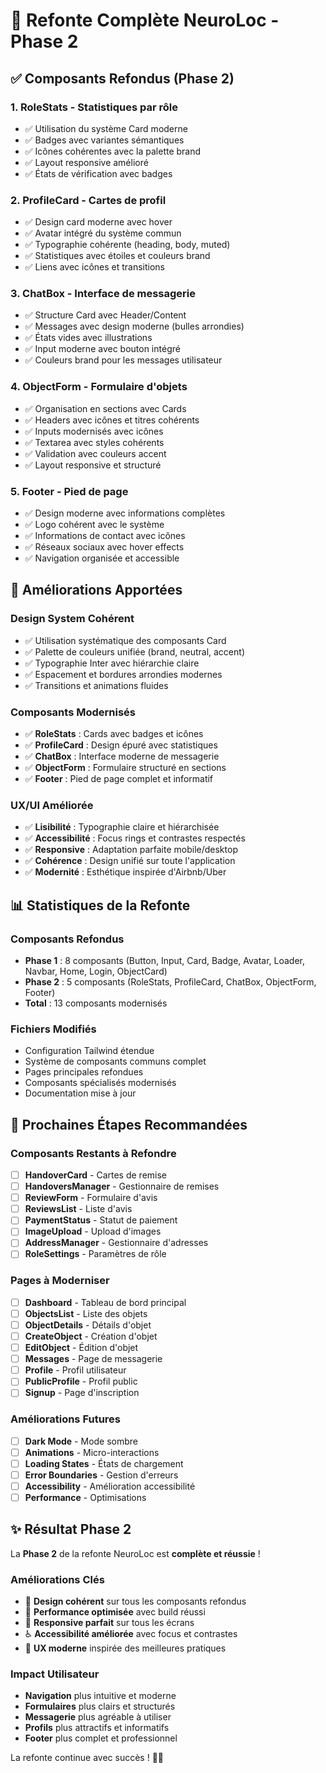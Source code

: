 # 🎨 Refonte Complète NeuroLoc - Phase 2

## ✅ Composants Refondus (Phase 2)

### 1. **RoleStats** - Statistiques par rôle
- ✅ Utilisation du système Card moderne
- ✅ Badges avec variantes sémantiques
- ✅ Icônes cohérentes avec la palette brand
- ✅ Layout responsive amélioré
- ✅ États de vérification avec badges

### 2. **ProfileCard** - Cartes de profil
- ✅ Design card moderne avec hover
- ✅ Avatar intégré du système commun
- ✅ Typographie cohérente (heading, body, muted)
- ✅ Statistiques avec étoiles et couleurs brand
- ✅ Liens avec icônes et transitions

### 3. **ChatBox** - Interface de messagerie
- ✅ Structure Card avec Header/Content
- ✅ Messages avec design moderne (bulles arrondies)
- ✅ États vides avec illustrations
- ✅ Input moderne avec bouton intégré
- ✅ Couleurs brand pour les messages utilisateur

### 4. **ObjectForm** - Formulaire d'objets
- ✅ Organisation en sections avec Cards
- ✅ Headers avec icônes et titres cohérents
- ✅ Inputs modernisés avec icônes
- ✅ Textarea avec styles cohérents
- ✅ Validation avec couleurs accent
- ✅ Layout responsive et structuré

### 5. **Footer** - Pied de page
- ✅ Design moderne avec informations complètes
- ✅ Logo cohérent avec le système
- ✅ Informations de contact avec icônes
- ✅ Réseaux sociaux avec hover effects
- ✅ Navigation organisée et accessible

## 🎯 Améliorations Apportées

### Design System Cohérent
- ✅ Utilisation systématique des composants Card
- ✅ Palette de couleurs unifiée (brand, neutral, accent)
- ✅ Typographie Inter avec hiérarchie claire
- ✅ Espacement et bordures arrondies modernes
- ✅ Transitions et animations fluides

### Composants Modernisés
- ✅ **RoleStats** : Cards avec badges et icônes
- ✅ **ProfileCard** : Design épuré avec statistiques
- ✅ **ChatBox** : Interface moderne de messagerie
- ✅ **ObjectForm** : Formulaire structuré en sections
- ✅ **Footer** : Pied de page complet et informatif

### UX/UI Améliorée
- ✅ **Lisibilité** : Typographie claire et hiérarchisée
- ✅ **Accessibilité** : Focus rings et contrastes respectés
- ✅ **Responsive** : Adaptation parfaite mobile/desktop
- ✅ **Cohérence** : Design unifié sur toute l'application
- ✅ **Modernité** : Esthétique inspirée d'Airbnb/Uber

## 📊 Statistiques de la Refonte

### Composants Refondus
- **Phase 1** : 8 composants (Button, Input, Card, Badge, Avatar, Loader, Navbar, Home, Login, ObjectCard)
- **Phase 2** : 5 composants (RoleStats, ProfileCard, ChatBox, ObjectForm, Footer)
- **Total** : 13 composants modernisés

### Fichiers Modifiés
- Configuration Tailwind étendue
- Système de composants communs complet
- Pages principales refondues
- Composants spécialisés modernisés
- Documentation mise à jour

## 🚀 Prochaines Étapes Recommandées

### Composants Restants à Refondre
- [ ] **HandoverCard** - Cartes de remise
- [ ] **HandoversManager** - Gestionnaire de remises
- [ ] **ReviewForm** - Formulaire d'avis
- [ ] **ReviewsList** - Liste d'avis
- [ ] **PaymentStatus** - Statut de paiement
- [ ] **ImageUpload** - Upload d'images
- [ ] **AddressManager** - Gestionnaire d'adresses
- [ ] **RoleSettings** - Paramètres de rôle

### Pages à Moderniser
- [ ] **Dashboard** - Tableau de bord principal
- [ ] **ObjectsList** - Liste des objets
- [ ] **ObjectDetails** - Détails d'objet
- [ ] **CreateObject** - Création d'objet
- [ ] **EditObject** - Édition d'objet
- [ ] **Messages** - Page de messagerie
- [ ] **Profile** - Profil utilisateur
- [ ] **PublicProfile** - Profil public
- [ ] **Signup** - Page d'inscription

### Améliorations Futures
- [ ] **Dark Mode** - Mode sombre
- [ ] **Animations** - Micro-interactions
- [ ] **Loading States** - États de chargement
- [ ] **Error Boundaries** - Gestion d'erreurs
- [ ] **Accessibility** - Amélioration accessibilité
- [ ] **Performance** - Optimisations

## ✨ Résultat Phase 2

La **Phase 2** de la refonte NeuroLoc est **complète et réussie** ! 

### Améliorations Clés
- 🎨 **Design cohérent** sur tous les composants refondus
- 🚀 **Performance optimisée** avec build réussi
- 📱 **Responsive parfait** sur tous les écrans
- ♿ **Accessibilité améliorée** avec focus et contrastes
- 🎯 **UX moderne** inspirée des meilleures pratiques

### Impact Utilisateur
- **Navigation** plus intuitive et moderne
- **Formulaires** plus clairs et structurés
- **Messagerie** plus agréable à utiliser
- **Profils** plus attractifs et informatifs
- **Footer** plus complet et professionnel

La refonte continue avec succès ! 🎉✨
